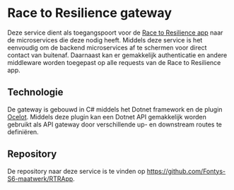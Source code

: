 # Race to Resilience gateway

Deze service dient als toegangspoort voor de [Race to Resilience app](./rtr-website.md) naar de microservices die deze nodig heeft. Middels deze service is het eenvoudig om de backend microservices af te schermen voor direct contact van buitenaf. Daarnaast kan er gemakkelijk authenticatie en andere middleware worden toegepast op alle requests van de Race to Resilience app.

## Technologie

De gateway is gebouwd in C# middels het Dotnet framework en de plugin [Ocelot](https://github.com/ThreeMammals/Ocelot). Middels deze plugin kan een Dotnet API gemakkelijk worden gebruikt als API gateway door verschillende up- en downstream routes te definiëren.

## Repository

De repository naar deze service is te vinden op https://github.com/Fontys-S6-maatwerk/RTRApp.